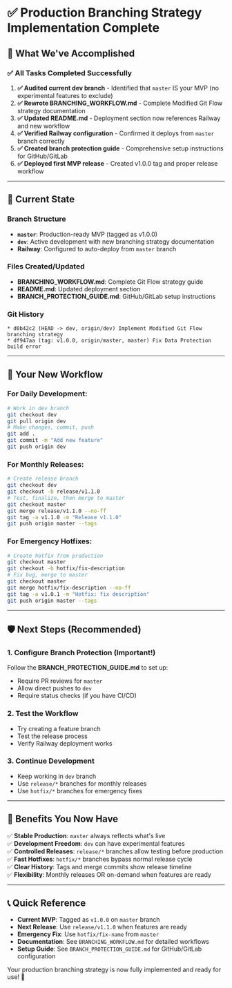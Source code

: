 # ✅ Production Branching Strategy Implementation Complete

## 🎯 What We've Accomplished

### ✅ All Tasks Completed Successfully

1. **✅ Audited current dev branch** - Identified that `master` IS your MVP (no experimental features to exclude)
2. **✅ Rewrote BRANCHING_WORKFLOW.md** - Complete Modified Git Flow strategy documentation
3. **✅ Updated README.md** - Deployment section now references Railway and new workflow
4. **✅ Verified Railway configuration** - Confirmed it deploys from `master` branch correctly
5. **✅ Created branch protection guide** - Comprehensive setup instructions for GitHub/GitLab
6. **✅ Deployed first MVP release** - Created v1.0.0 tag and proper release workflow

---

## 🚀 Current State

### Branch Structure
- **`master`**: Production-ready MVP (tagged as v1.0.0)
- **`dev`**: Active development with new branching strategy documentation
- **Railway**: Configured to auto-deploy from `master` branch

### Files Created/Updated
- **BRANCHING_WORKFLOW.md**: Complete Git Flow strategy guide
- **README.md**: Updated deployment section
- **BRANCH_PROTECTION_GUIDE.md**: GitHub/GitLab setup instructions

### Git History
```
* d0b42c2 (HEAD -> dev, origin/dev) Implement Modified Git Flow branching strategy
* df947aa (tag: v1.0.0, origin/master, master) Fix Data Protection build error
```

---

## 🔄 Your New Workflow

### For Daily Development:
```bash
# Work in dev branch
git checkout dev
git pull origin dev
# Make changes, commit, push
git add .
git commit -m "Add new feature"
git push origin dev
```

### For Monthly Releases:
```bash
# Create release branch
git checkout dev
git checkout -b release/v1.1.0
# Test, finalize, then merge to master
git checkout master
git merge release/v1.1.0 --no-ff
git tag -a v1.1.0 -m "Release v1.1.0"
git push origin master --tags
```

### For Emergency Hotfixes:
```bash
# Create hotfix from production
git checkout master
git checkout -b hotfix/fix-description
# Fix bug, merge to master
git checkout master
git merge hotfix/fix-description --no-ff
git tag -a v1.0.1 -m "Hotfix: fix description"
git push origin master --tags
```

---

## 🛡️ Next Steps (Recommended)

### 1. Configure Branch Protection (Important!)
Follow the **BRANCH_PROTECTION_GUIDE.md** to set up:
- Require PR reviews for `master`
- Allow direct pushes to `dev`
- Require status checks (if you have CI/CD)

### 2. Test the Workflow
- Try creating a feature branch
- Test the release process
- Verify Railway deployment works

### 3. Continue Development
- Keep working in `dev` branch
- Use `release/*` branches for monthly releases
- Use `hotfix/*` branches for emergency fixes

---

## 🎉 Benefits You Now Have

✅ **Stable Production**: `master` always reflects what's live  
✅ **Development Freedom**: `dev` can have experimental features  
✅ **Controlled Releases**: `release/*` branches allow testing before production  
✅ **Fast Hotfixes**: `hotfix/*` branches bypass normal release cycle  
✅ **Clear History**: Tags and merge commits show release timeline  
✅ **Flexibility**: Monthly releases OR on-demand when features are ready  

---

## 📞 Quick Reference

- **Current MVP**: Tagged as `v1.0.0` on `master` branch
- **Next Release**: Use `release/v1.1.0` when features are ready
- **Emergency Fix**: Use `hotfix/fix-name` from `master`
- **Documentation**: See `BRANCHING_WORKFLOW.md` for detailed workflows
- **Setup Guide**: See `BRANCH_PROTECTION_GUIDE.md` for GitHub/GitLab configuration

Your production branching strategy is now fully implemented and ready for use! 🚀
